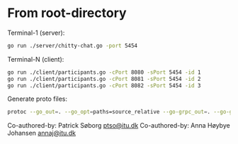 # From root-directory


Terminal-1 (server):

```bash
go run ./server/chitty-chat.go -port 5454
```

Terminal-N (client):

```bash
go run ./client/participants.go -cPort 8080 -sPort 5454 -id 1
go run ./client/participants.go -cPort 8081 -sPort 5454 -id 2
go run ./client/participants.go -cPort 8082 -sPort 5454 -id 3
```

Generate proto files:

```bash
protoc --go_out=. --go_opt=paths=source_relative --go-grpc_out=. --go-grpc_opt=paths=source_relative proto/proto.proto
```









Co-authored-by: Patrick Søborg <ptso@itu.dk>
Co-authored-by: Anna Høybye Johansen <annaj@itu.dk>